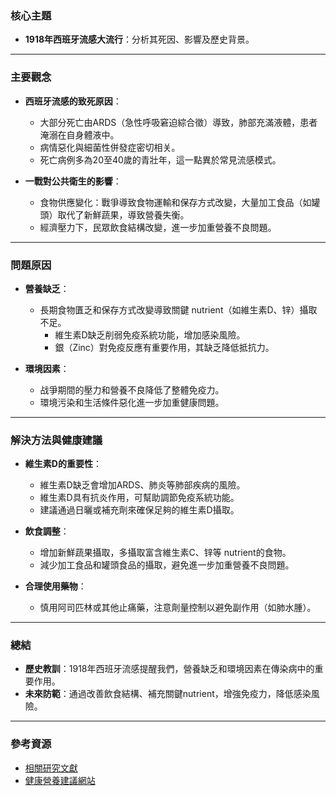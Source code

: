 ### 核心主題  
- **1918年西班牙流感大流行**：分析其死因、影響及歷史背景。  

---

### 主要觀念  
- **西班牙流感的致死原因**：  
  - 大部分死亡由ARDS（急性呼吸窘迫綜合徵）導致，肺部充滿液體，患者淹溺在自身體液中。  
  - 病情惡化與細菌性併發症密切相关。  
  - 死亡病例多為20至40歲的青壯年，這一點異於常見流感模式。  

- **一戰對公共衛生的影響**：  
  - 食物供應變化：戰爭導致食物運輸和保存方式改變，大量加工食品（如罐頭）取代了新鮮蔬果，導致營養失衡。  
  - 經濟壓力下，民眾飲食結構改變，進一步加重營養不良問題。  

---

### 問題原因  
- **營養缺乏**：  
  - 長期食物匱乏和保存方式改變導致關鍵 nutrient（如維生素D、锌）攝取不足。  
    - 維生素D缺乏削弱免疫系統功能，增加感染風險。  
    - 銀（Zinc）對免疫反應有重要作用，其缺乏降低抵抗力。  

- **環境因素**：  
  - 战爭期間的壓力和營養不良降低了整體免疫力。  
  - 環境污染和生活條件惡化進一步加重健康問題。  

---

### 解決方法與健康建議  
- **維生素D的重要性**：  
  - 維生素D缺乏會增加ARDS、肺炎等肺部疾病的風險。  
  - 維生素D具有抗炎作用，可幫助調節免疫系統功能。  
  - 建議通過日曬或補充劑來確保足夠的維生素D攝取。  

- **飲食調整**：  
  - 增加新鮮蔬果攝取，多攝取富含維生素C、锌等 nutrient的食物。  
  - 減少加工食品和罐頭食品的攝取，避免進一步加重營養不良問題。  

- **合理使用藥物**：  
  - 慎用阿司匹林或其他止痛藥，注意劑量控制以避免副作用（如肺水腫）。  

---

### 總結  
- **歷史教訓**：1918年西班牙流感提醒我們，營養缺乏和環境因素在傳染病中的重要作用。  
- **未來防範**：通過改善飲食結構、補充關鍵nutrient，增強免疫力，降低感染風險。  

---

### 參考資源  
- [相關研究文獻](#)  
- [健康營養建議網站](#)